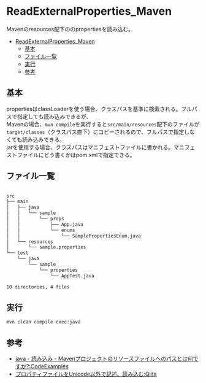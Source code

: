 # ReadExternalProperties_Maven

Mavenのresources配下ののpropertiesを読み込む。

- [ReadExternalProperties\_Maven](#readexternalproperties_maven)
  - [基本](#基本)
  - [ファイル一覧](#ファイル一覧)
  - [実行](#実行)
  - [参考](#参考)

## 基本

propertiesはclassLoaderを使う場合、クラスパスを基準に検索される。フルパスで指定しても読み込みできるが、  
Mavenの場合、`mvn compile`を実行すると`src/main/resources`配下のファイルが`target/classes`（クラスパス直下）にコピーされるので、フルパスで指定しなくても読み込みできる。  
jarを使用する場合、クラスパスはマニフェストファイルに書かれる。マニフェストファイルにどう書くかはpom.xmlで指定できる。

## ファイル一覧

``` txt

src
├── main
│   ├── java
│   │   └── sample
│   │       └── props
│   │           ├── App.java
│   │           └── enums
│   │               └── SamplePropertiesEnum.java
│   └── resources
│       └── sample.properties
└── test
    └── java
        └── sample
            └── properties
                └── AppTest.java

10 directories, 4 files
```

## 実行

``` bash
mvn clean compile exec:java
```

## 参考

- [java - 読み込み - Mavenプロジェクトのリソースファイルへのパスとは何ですか?:CodeExamples](https://code-examples.net/ja/q/2f5f69)
- [プロパティファイルをUnicode以外で記述、読み込む:Qiita](https://qiita.com/areph/items/e2430fe12a2880fb7a2e)
